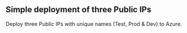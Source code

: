 ##  Simple deployment of three Public IPs 

Deploy three Public IPs with unique names (Test, Prod & Dev) to Azure. 
